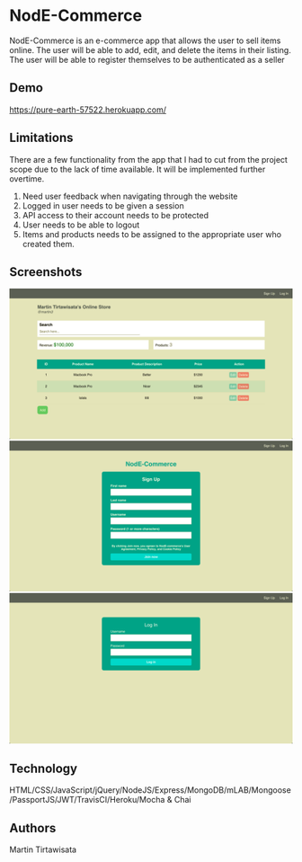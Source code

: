 # NodE-Commerce
NodE-Commerce is an e-commerce app that allows the user to sell items online. The user will be able to add, edit, and delete the items in their listing. The user will be able to register themselves to be authenticated as a seller

## Demo
https://pure-earth-57522.herokuapp.com/

## Limitations
There are a few functionality from the app that I had to cut from the project scope due to the lack of time available. It will be implemented further overtime.
1) Need user feedback when navigating through the website
2) Logged in user needs to be given a session
3) API access to their account needs to be protected 
4) User needs to be able to logout
5) Items and products needs to be assigned to the appropriate user who created them. 
 
## Screenshots
![](png/user.png)
![](png/register.png)
![](png/login.png)
 
## Technology
HTML/CSS/JavaScript/jQuery/NodeJS/Express/MongoDB/mLAB/Mongoose/PassportJS/JWT/TravisCI/Heroku/Mocha & Chai

## Authors
Martin Tirtawisata
 
